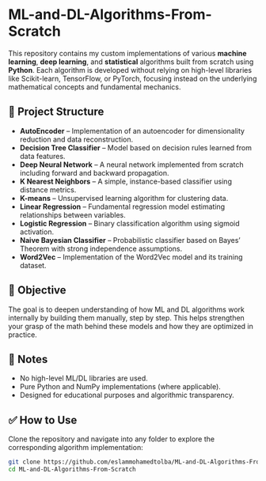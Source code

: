 # ML-and-DL-Algorithms-From-Scratch

This repository contains my custom implementations of various **machine learning**, **deep learning**, and **statistical** algorithms built from scratch using **Python**. Each algorithm is developed without relying on high-level libraries like Scikit-learn, TensorFlow, or PyTorch, focusing instead on the underlying mathematical concepts and fundamental mechanics.

## 📁 Project Structure

- **AutoEncoder** – Implementation of an autoencoder for dimensionality reduction and data reconstruction.
- **Decision Tree Classifier** – Model based on decision rules learned from data features.
- **Deep Neural Network** – A neural network implemented from scratch including forward and backward propagation.
- **K Nearest Neighbors** – A simple, instance-based classifier using distance metrics.
- **K-means** – Unsupervised learning algorithm for clustering data.
- **Linear Regression** – Fundamental regression model estimating relationships between variables.
- **Logistic Regression** – Binary classification algorithm using sigmoid activation.
- **Naive Bayesian Classifier** – Probabilistic classifier based on Bayes’ Theorem with strong independence assumptions.
- **Word2Vec** – Implementation of the Word2Vec model and its training dataset.

## 🎯 Objective

The goal is to deepen understanding of how ML and DL algorithms work internally by building them manually, step by step. This helps strengthen your grasp of the math behind these models and how they are optimized in practice.

## 📌 Notes

- No high-level ML/DL libraries are used.
- Pure Python and NumPy implementations (where applicable).
- Designed for educational purposes and algorithmic transparency.

## ✅ How to Use

Clone the repository and navigate into any folder to explore the corresponding algorithm implementation:

```bash
git clone https://github.com/eslammohamedtolba/ML-and-DL-Algorithms-From-Scratch.git
cd ML-and-DL-Algorithms-From-Scratch
